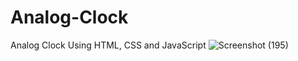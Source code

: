 # Analog-Clock
Analog Clock Using HTML, CSS and JavaScript
![Screenshot (195)](https://user-images.githubusercontent.com/88759994/149616121-667b51db-05c9-4e46-8657-849c950accf4.png)
